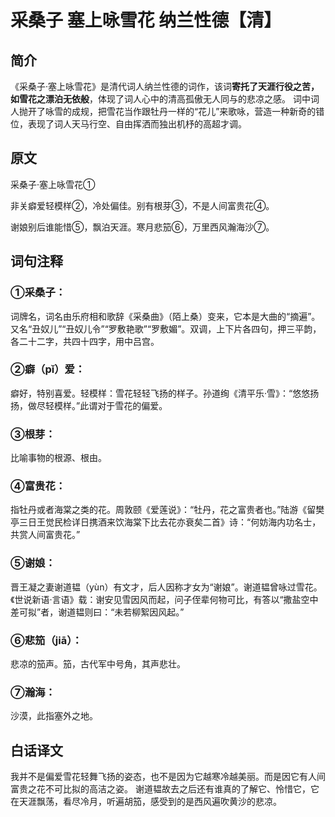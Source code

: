 # 采桑子 塞上咏雪花 纳兰性德【清】

## 简介

《采桑子·塞上咏雪花》是清代词人纳兰性德的词作，该词**寄托了天涯行役之苦，如雪花之漂泊无依般**，体现了词人心中的清高孤傲无人同与的悲凉之感。 词中词人抛开了咏雪的成规，把雪花当作跟牡丹一样的“花儿”来歌咏，营造一种新奇的错位，表现了词人天马行空、自由挥洒而独出机杼的高超才调。

## 原文

采桑子·塞上咏雪花①

非关癖爱轻模样②，冷处偏佳。别有根芽③，不是人间富贵花④。

谢娘别后谁能惜⑤，飘泊天涯。寒月悲笳⑥，万里西风瀚海沙⑦。

## 词句注释 

### ①采桑子：

词牌名，词名由乐府相和歌辞《采桑曲》（陌上桑）变来，它本是大曲的“摘遍”。又名“丑奴儿”“丑奴儿令”“罗敷艳歌”“罗敷媚”。双调，上下片各四句，押三平韵，各二十二字，共四十四字，用中吕宫。

### ②癖（pǐ）爱：

癖好，特别喜爱。轻模样：雪花轻轻飞扬的样子。孙道绚《清平乐·雪》：“悠悠扬扬，做尽轻模样。”此谓对于雪花的偏爱。 

### ③根芽：

比喻事物的根源、根由。 

### ④富贵花：

指牡丹或者海棠之类的花。周敦颐《爱莲说》：“牡丹，花之富贵者也。”陆游《留樊亭三日王觉民检详日携酒来饮海棠下比去花亦衰矣二首》诗：“何妨海内功名士，共赏人间富贵花。” 

### ⑤谢娘：

晋王凝之妻谢道韫（yùn）有文才，后人因称才女为“谢娘”。谢道韫曾咏过雪花。《世说新语·言语》载：谢安见雪因风而起，问子侄辈何物可比，有答以“撒盐空中差可拟”者，谢道韫则曰：“未若柳絮因风起。” 

### ⑥悲笳（jiā）：

悲凉的笳声。笳，古代军中号角，其声悲壮。 

### ⑦瀚海：

沙漠，此指塞外之地。

## 白话译文 

我并不是偏爱雪花轻舞飞扬的姿态，也不是因为它越寒冷越美丽。而是因它有人间富贵之花不可比拟的高洁之姿。 谢道韫故去之后还有谁真的了解它、怜惜它，它在天涯飘荡，看尽冷月，听遍胡笳，感受到的是西风遍吹黄沙的悲凉。